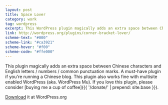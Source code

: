 ```yaml
---
layout: post
title: Space Lover
category: work
tag: wordpress
excerpt: This WordPress plugin magically adds an extra space between Chinese characters and English letters / numbers / common punctuation marks
link: http://wordpress.org/plugins/corner-bracket-lover/
scheme-text: "#000"
scheme-link: "#ca3921"
scheme-hover: "#f00"
scheme-code: "#ffe000"
---
```


This plugin magically adds an extra space between Chinese characters and English letters / numbers / common punctuation marks. A must-have plugin if you're running a Chinese blog. This plugin also works fine with multisite enabled WordPress (aka. WordPress Mu). If you love this plugin, please consider [buying me a cup of coffee]({{ '/donate/' | prepend: site.base }}).

<p class="download"><a href="http://wordpress.org/plugins/space-lover/">Download</a> it at WordPress.org</p>
